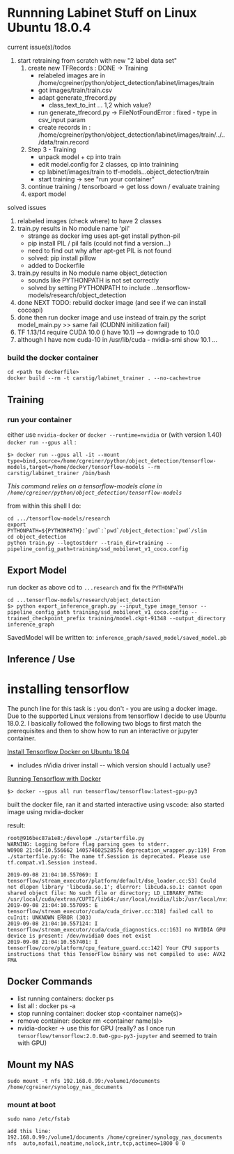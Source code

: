 # Runnning Labinet Stuff on Linux Ubuntu 18.0.4



current issue(s)/todos
1. start retraining from scratch with new "2 label data set"
    1. create new TFRecords : DONE -> Training
        - relabeled images are in /home/cgreiner/python/object_detection/labinet/images/train
        - got images/train/train.csv
        - adapt generate_tfrecord.py
            - class_text_to_int ... 1,2  which value?
        - run generate_tfrecord.py
          -> FileNotFoundError : fixed - type in csv_input param
        - create records in : /home/cgreiner/python/object_detection/labinet/images/train/../../data/train.record
    2. Step 3 - Training
        - unpack model + cp into train
        - edit model.config for 2 classes, cp into trainining
        - cp labinet/images/train to tf-models...object_detection/train
        - start training -> see "run your container"
    3. continue training / tensorboard -> get loss down / evaluate training
    4. export model


solved issues
1. relabeled images (check where) to have 2 classes
1. train.py results in No module name 'pil'
    - strange as docker img uses apt-get install python-pil
    - pip install PIL / pil fails (could not find a version...)
    - need to find out why after apt-get PIL is not found
    - solved: pip install pillow
    - added to Dockerfile
1. train.py results in No module name object_detection
    - sounds like PYTHONPATH is not set correctly
    - solved by setting PYTHONPATH to include ...tensorflow-models/research/object_detection
1. done NEXT TODO: rebuild docker image (and see if we can install cocoapi)
1. done then run docker image and use instead of train.py the script model_main.py >> same fail (CUDNN initilization fail)
1. TF 1.13/14 require CUDA 10.0 (i have 10.1) --> downgrade to 10.0
1. although I have now cuda-10 in /usr/lib/cuda - nvidia-smi show 10.1 ... 
  

### build the docker container
```
cd <path to dockerfile>
docker build --rm -t carstig/labinet_trainer . --no-cache=true
```
## Training
### run your container
either use `nvidia-docker` or `docker --runtime=nvidia` or (with version 1.40) `docker run --gpus all` :

```
$> docker run --gpus all -it --mount type=bind,source=/home/cgreiner/python/object_detection/tensorflow-models,target=/home/docker/tensorflow-models --rm  carstig/labinet_trainer /bin/bash
``` 

_This command relies on a tensorflow-models clone in `/home/cgreiner/python/object_detection/tensorflow-models`_


from within this shell I do:
```
cd .../tensorflow-models/research
export PYTHONPATH=${PYTHONPATH}:`pwd`:`pwd`/object_detection:`pwd`/slim
cd object_detection
python train.py --logtostderr --train_dir=training --pipeline_config_path=training/ssd_mobilenet_v1_coco.config
```

## Export Model
run docker as above cd to `...research` and fix the `PYTHONPATH` 
```
cd ...tensorflow-models/research/object_detection
$> python export_inference_graph.py --input_type image_tensor --pipeline_config_path training/ssd_mobilenet_v1_coco.config --trained_checkpoint_prefix training/model.ckpt-91348 --output_directory inference_graph
```

SavedModel will be written to: `inference_graph/saved_model/saved_model.pb` 


## Inference / Use


# installing tensorflow

The punch line for this task is : you don't - you are using a docker image. Due to the supported Linux versions from tensorflow I decide to 
use Ubuntu 18.0.2. I basically followed the following two blogs to first match the prerequisites and then to show how to run an interactive or jupyter container.

[Install Tensorflow Docker on Ubuntu 18.04](https://medium.com/@madmenhitbooker/install-tensorflow-docker-on-ubuntu-18-04-with-gpu-support-ed58046a2a56)

- includes nVidia driver install -- which version should I actually use?



[Running Tensorflow with Docker](https://winsmarts.com/easiest-way-to-setup-a-tensorflow-python3-environment-with-docker-5fc3ec0f6df1)

`$> docker --gpus all run tensorflow/tensorflow:latest-gpu-py3` 

built the docker file, ran it and started interactive using vscode:
also started image using nvidia-docker


result:

```
root@916bec87a1e8:/develop# ./starterfile.py 
WARNING: Logging before flag parsing goes to stderr.
W0908 21:04:10.556662 140574602528576 deprecation_wrapper.py:119] From ./starterfile.py:6: The name tf.Session is deprecated. Please use tf.compat.v1.Session instead.

2019-09-08 21:04:10.557069: I tensorflow/stream_executor/platform/default/dso_loader.cc:53] Could not dlopen library 'libcuda.so.1'; dlerror: libcuda.so.1: cannot open shared object file: No such file or directory; LD_LIBRARY_PATH: /usr/local/cuda/extras/CUPTI/lib64:/usr/local/nvidia/lib:/usr/local/nvidia/lib64
2019-09-08 21:04:10.557095: E tensorflow/stream_executor/cuda/cuda_driver.cc:318] failed call to cuInit: UNKNOWN ERROR (303)
2019-09-08 21:04:10.557124: I tensorflow/stream_executor/cuda/cuda_diagnostics.cc:163] no NVIDIA GPU device is present: /dev/nvidia0 does not exist
2019-09-08 21:04:10.557401: I tensorflow/core/platform/cpu_feature_guard.cc:142] Your CPU supports instructions that this TensorFlow binary was not compiled to use: AVX2 FMA
```

## Docker Commands
- list running containers: docker ps 
- list all : docker ps -a
- stop running container: docker stop <container name(s)>
- remove container: docker rm <container name(s)>
- nvidia-docker -> use this for GPU (really? as I once run ` tensorflow/tensorflow:2.0.0a0-gpu-py3-jupyter` and seemed to train with GPU)

## Mount my NAS
```
sudo mount -t nfs 192.168.0.99:/volume1/documents /home/cgreiner/synology_nas_documents
```
### mount at boot
```
sudo nano /etc/fstab

add this line:
192.168.0.99:/volume1/documents /home/cgreiner/synology_nas_documents nfs  auto,nofail,noatime,nolock,intr,tcp,actimeo=1800 0 0

```







